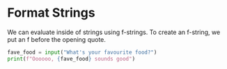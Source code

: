 # Format Strings
We can evaluate inside of strings using f-strings.
To create an f-string, we put an f before the opening quote.

```python
fave_food = input("What's your favourite food?")
print(f"Oooooo, {fave_food} sounds good")
```
